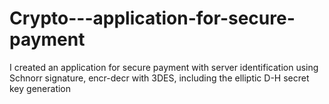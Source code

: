 # Crypto---application-for-secure-payment
I created an application for secure payment with server identification using Schnorr signature, encr-decr with 3DES, including the elliptic D-H secret key generation
